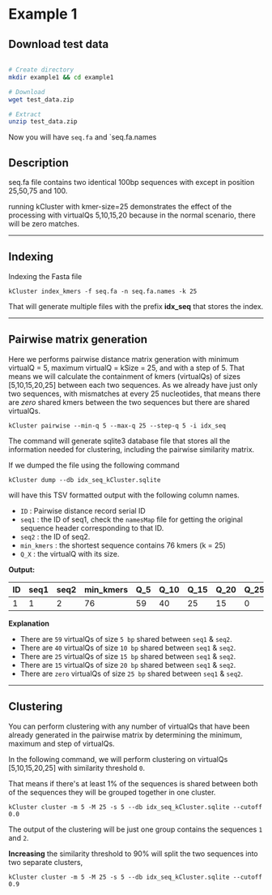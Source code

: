 # Example 1

## Download test data

```bash

# Create directory
mkdir example1 && cd example1

# Download
wget test_data.zip

# Extract
unzip test_data.zip

```

Now you will have `seq.fa` and `seq.fa.names

## Description

seq.fa file contains two identical 100bp sequences with except in position 25,50,75 and 100.

running kCluster with kmer-size=25 demonstrates the effect of the processing with virtualQs 5,10,15,20 because in the normal scenario, there will be zero matches.

---

## Indexing

Indexing the Fasta file

`kCluster index_kmers -f seq.fa -n seq.fa.names -k 25`

That will generate multiple files with the prefix **idx_seq** that stores the index.

---

## Pairwise matrix generation

Here we performs pairwise distance matrix generation with minimum virtualQ = 5, maximum virtualQ = kSize = 25, and with a step of 5.
That means we will calculate the containment of kmers (virtualQs) of sizes [5,10,15,20,25] between each two sequences.
As we already have just only two sequences, with mismatches at every 25 nucleotides, that means there are *zero* shared kmers between the two sequences but there are shared virtualQs.

`kCluster pairwise --min-q 5 --max-q 25 --step-q 5 -i idx_seq`

The command will generate sqlite3 database file that stores all the information needed for clustering, including the pairwise similarity matrix.

If we dumped the file using the following command

`kCluster dump --db idx_seq_kCluster.sqlite`

will have this TSV formatted output with the following column names.
- `ID` : Pairwise distance record serial ID
- `seq1` : the ID of seq1, check the `namesMap` file for getting the original sequence header corresponding to that ID. 
- `seq2` : the ID of seq2.
- `min_kmers` : the shortest sequence contains 76 kmers (k = 25)
- `Q_X` : the virtualQ with its size.


**Output:**

| ID | seq1 | seq2 | min_kmers | Q_5 | Q_10 | Q_15 | Q_20 | Q_25 | 
|----|------|------|-----------|-----|------|------|------|------| 
| 1  | 1    | 2    | 76        | 59  | 40   | 25   | 15   | 0    | 

**Explanation**
- There are `59` virtualQs of size `5 bp` shared between `seq1` & `seq2`.
- There are `40` virtualQs of size `10 bp` shared between `seq1` & `seq2`.
- There are `25` virtualQs of size `15 bp` shared between `seq1` & `seq2`.
- There are `15` virtualQs of size `20 bp` shared between `seq1` & `seq2`.
- There are `zero` virtualQs of size `25 bp` shared between `seq1` & `seq2`.

---


## Clustering

You can perform clustering with any number of virtualQs that have been already generated in the pairwise matrix by determining the minimum, maximum and step of virtualQs.

In the following command, we will perform clustering on virtualQs [5,10,15,20,25] with similarity threshold `0`.

That means if there's at least 1% of the sequences is shared between both of the sequences they will be grouped together in one cluster.

`kCluster cluster -m 5 -M 25 -s 5 --db idx_seq_kCluster.sqlite --cutoff 0.0`

The output of the clustering will be just one group contains the sequences `1` and `2`.

**Increasing** the similarity threshold to 90% will split the two sequences into two separate clusters,

`kCluster cluster -m 5 -M 25 -s 5 --db idx_seq_kCluster.sqlite --cutoff 0.9`
